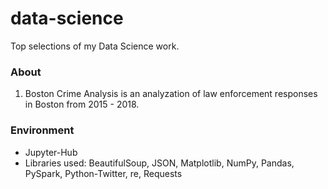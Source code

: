 # data-science
Top selections of my Data Science work.

### About
1. Boston Crime Analysis is an analyzation of law enforcement responses in Boston from 2015 - 2018.

### Environment
* Jupyter-Hub
* Libraries used: BeautifulSoup, JSON, Matplotlib, NumPy, Pandas, PySpark, Python-Twitter, re, Requests
